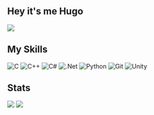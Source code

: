## Hey it's me Hugo 

![](http://github-profile-summary-cards.vercel.app/api/cards/profile-details?username=MagnierHugo&theme=ayu_mirage)

## My Skills

![C](https://img.shields.io/badge/c-%2300599C.svg?style=for-the-badge&logo=c&logoColor=white)
![C++](https://img.shields.io/badge/c++-%2300599C.svg?style=for-the-badge&logo=c%2B%2B&logoColor=white)
![C#](https://img.shields.io/badge/c%23-%23239120.svg?style=for-the-badge&logo=csharp&logoColor=white)
![.Net](https://img.shields.io/badge/.NET-5C2D91?style=for-the-badge&logo=.net&logoColor=white)
![Python](https://img.shields.io/badge/python-3670A0?style=for-the-badge&logo=python&logoColor=ffdd54)
![Git](https://img.shields.io/badge/git-%23F05033.svg?style=for-the-badge&logo=git&logoColor=white)
![Unity](https://img.shields.io/badge/unity-%23000000.svg?style=for-the-badge&logo=unity&logoColor=white)

## Stats

![](http://github-profile-summary-cards.vercel.app/api/cards/stats?username=MagnierHugo&theme=ayu_mirage)
![](http://github-profile-summary-cards.vercel.app/api/cards/repos-per-language?username=MagnierHugo&theme=ayu_mirage)
